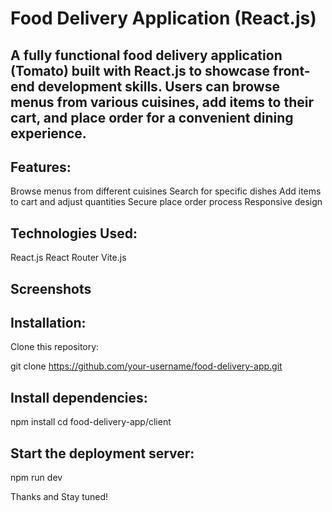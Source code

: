 # Food Delivery Application (React.js)

## A fully functional food delivery application (Tomato) built with React.js to showcase front-end development skills. Users can browse menus from various cuisines, add items to their cart, and place order for a convenient dining experience.

## Features:
Browse menus from different cuisines
Search for specific dishes
Add items to cart and adjust quantities
Secure place order process 
Responsive design

## Technologies Used:
React.js
React Router
Vite.js

## Screenshots

## Installation:
Clone this repository:

git clone https://github.com/your-username/food-delivery-app.git

## Install dependencies:

npm install
cd food-delivery-app/client

## Start the deployment server:
npm run dev

Thanks and Stay tuned!
